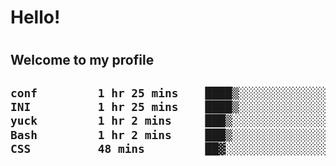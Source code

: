 
<h1>Hello!<h1>
<h2>Welcome to my profile<h2>

<!--START_SECTION:waka-->

```txt
conf         1 hr 25 mins    ████▒░░░░░░░░░░░░░░░░░░░░   17.79 %
INI          1 hr 25 mins    ████▒░░░░░░░░░░░░░░░░░░░░   17.75 %
yuck         1 hr 2 mins     ███▒░░░░░░░░░░░░░░░░░░░░░   12.99 %
Bash         1 hr 2 mins     ███▒░░░░░░░░░░░░░░░░░░░░░   12.98 %
CSS          48 mins         ██▓░░░░░░░░░░░░░░░░░░░░░░   10.04 %
```

<!--END_SECTION:waka-->
